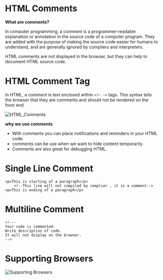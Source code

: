 # **HTML Comments**

**What are comments?**

In computer programming, a comment is a programmer-readable explanation or annotation in the source code of a computer program. They are added with the purpose of making the source code easier for humans to understand, and are generally ignored by compilers 
and interpreters.

HTML comments are not displayed in the browser, but they can help to document HTML source code.

# **HTML Comment Tag**

In HTML, a comment is text enclosed within `<!╌ ╌>` tags. This syntax tells the browser that they are comments and should not be rendered on the front end. 

![HTML_Comments](https://user-images.githubusercontent.com/71713383/136440104-b84776ab-867f-4581-a093-33e7680309d3.png)


 **why we use comments**

*   With comments you can place notifications and reminders in your HTML code.
*   comments can be use when we want to hide content temporarily.
*   Comments are also great for debugging HTML.


# Single Line Comment

```
<p>This is starting of a paragraph</p>
    <!--This line will not compiled by complier , it is a comment-->
<p>This is ending of a paragraph</p>
```

# Multiline Comment

```
<!---  
Your code is commented.   
Write description of code.  
It will not display on the browser.   
-->  
```

# Supporting Browsers
![Supporting Browsers](https://user-images.githubusercontent.com/71713383/136441668-bed46d79-def7-400e-880a-d01a41161b5b.png)